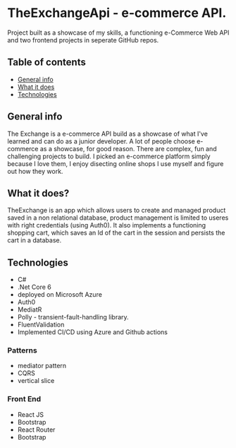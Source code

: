 # TheExchangeApi - e-commerce API.
Project built as a showcase of my skills, a functioning e-Commerce Web API and two frontend projects in seperate GitHub repos.

## Table of contents
* [General info](#general-info)
* [What it does](#what-it-does)
* [Technologies](#technologies)

## General info
The Exchange is a e-commerce API build as a showcase of what I've learned and can do as a junior developer.
A lot of people choose e-commerce as a showcase, for good reason. There are complex, fun and challenging projects to build.
I picked an e-commerce platform simply because I love them, I enjoy disecting online shops I use myself and figure out how they work.

## What it does?
TheExchange is an app which allows users to create and managed product saved in a non relational database,
product management is limited to useres with right credentials (using Auth0).
It also implements a functioning shopping cart, which saves an Id of the cart in the session and persists the cart in a database.

## Technologies
 * C#
 * .Net Core 6
 * deployed on Microsoft Azure
 * Auth0
 * MediatR
 * Polly - transient-fault-handling library.
 * FluentValidation
 * Implemented CI/CD using Azure and Github actions
 ### Patterns
 * mediator pattern
 * CQRS
 * vertical slice
 ### Front End
 * React JS
 * Bootstrap
 * React Router
 * Bootstrap
